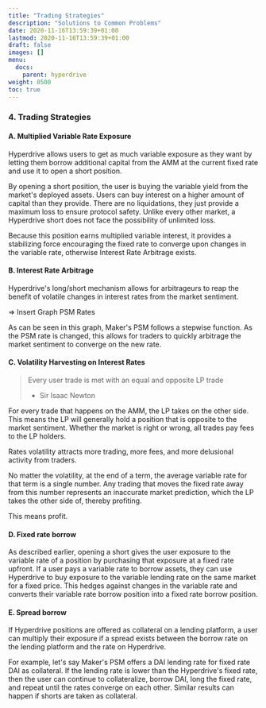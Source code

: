 ```yaml
---
title: "Trading Strategies"
description: "Solutions to Common Problems"
date: 2020-11-16T13:59:39+01:00
lastmod: 2020-11-16T13:59:39+01:00
draft: false
images: []
menu:
  docs:
    parent: hyperdrive
weight: 0500
toc: true
---
```


### 4. Trading Strategies

#### A. Multiplied Variable Rate Exposure

Hyperdrive allows users to get as much variable exposure as they want by letting them borrow additional capital from the AMM at the current fixed rate and use it to open a short position.

By opening a short position, the user is buying the variable yield from the market's deployed assets. Users can buy interest on a higher amount of capital than they provide. There are no liquidations, they just provide a maximum loss to ensure protocol safety. Unlike every other market, a Hyperdrive short does not face the possibility of unlimited loss.

Because this position earns multiplied variable interest, it provides a stabilizing force encouraging the fixed rate to converge upon changes in the variable rate, otherwise Interest Rate Arbitrage exists.

#### B. Interest Rate Arbitrage

Hyperdrive's long/short mechanism allows for arbitrageurs to reap the benefit of volatile changes in interest rates from the market sentiment.

=> Insert Graph PSM Rates

As can be seen in this graph, Maker's PSM follows a stepwise function. As the PSM rate is changed, this allows for traders to quickly arbitrage the market sentiment to converge on the new rate.

#### C. Volatility Harvesting on Interest Rates

> Every user trade is met with an equal and opposite LP trade
>
> - Sir Isaac Newton

For every trade that happens on the AMM, the LP takes on the other side. This means the LP will generally hold a position that is opposite to the market sentiment. Whether the market is right or wrong, all trades pay fees to the LP holders.

Rates volatility attracts more trading, more fees, and more delusional activity from traders.

No matter the volatility, at the end of a term, the average variable rate for that term is a single number. Any trading that moves the fixed rate away from this number represents an inaccurate market prediction, which the LP takes the other side of, thereby profiting.

This means profit.

#### D. Fixed rate borrow

As described earlier, opening a short gives the user exposure to the variable rate of a position by purchasing that exposure at a fixed rate upfront. If a user pays a variable rate to borrow assets, they can use Hyperdrive to buy exposure to the variable lending rate on the same market for a fixed price. This hedges against changes in the variable rate and converts their variable rate borrow position into a fixed rate borrow position.

#### E. Spread borrow

If Hyperdrive positions are offered as collateral on a lending platform, a user can multiply their exposure if a spread exists between the borrow rate on the lending platform and the rate on Hyperdrive.

For example, let's say Maker's PSM offers a DAI lending rate for fixed rate DAI as collateral. If the lending rate is lower than the Hyperdrive's fixed rate, then the user can continue to collateralize, borrow DAI, long the fixed rate, and repeat until the rates converge on each other. Similar results can happen if shorts are taken as collateral.
